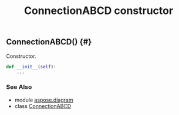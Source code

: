 ﻿---
title: ConnectionABCD constructor
second_title: Aspose.Diagram for Python via .NET API References
description: 
type: docs
weight: 10
url: /python-net/aspose.diagram/connectionabcd/__init__/
is_root: false
---

## ConnectionABCD() {#}

Constructor.



```python
def __init__(self):
    ...
```





### See Also
* module [aspose.diagram](../../)
* class [ConnectionABCD](/diagram/python-net/aspose.diagram/connectionabcd)
